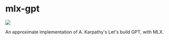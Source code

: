 # mlx-gpt

[![](https://github.com/DiogoNeves/mlx-gpt/assets/178898/d2bb4e00-3005-41e2-ba1f-b8c05f45c12d)](https://youtu.be/kCc8FmEb1nY?si=PRVcXtLSZFvnNHjx)

An approximate implementation of A. Karpathy's Let's build GPT, with MLX.
